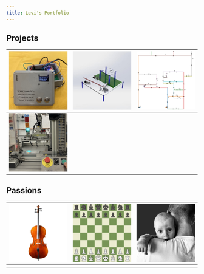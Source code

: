 ```yaml
---
title: Levi's Portfolio
---
```


## Projects

| [![IoT Weather Station](images/Final_Product_thumbnail.jpg)](iot_weatherstation.md) | [![Force Test Rig](images/test_rig_CAD_thumbnail.jpg)](force_test_rig.md) | [![TSP Optimizer](images/TSP_graph_thumbnail.png)](TSP.md) |
|---|---|---|
| [![PLC Workstation](images/plc_thumbnail.jpg)](plc_workstation.md) |   |   |

## Passions

| [![Cello](images/cello.png)](cello.md) | [![Chess](images/chess.png)](chess.md) | [![Fatherhood](images/baby_thumbnail.png)](fatherhood.md) |
|---|---|---|
|   |   |   |
